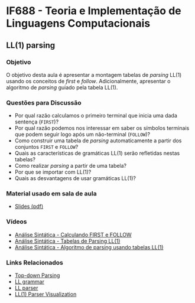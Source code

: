 # IF688 - Teoria e Implementação de Linguagens Computacionais

## LL(1) parsing

### Objetivo

O objetivo desta aula é apresentar a montagem tabelas de _parsing_ LL(1) usando os conceitos de _first_ e _follow_. Adicionalmente, apresentar o algoritmo de _parsing_ guiado pela tabela LL(1).

### Questões para Discussão

- Por qual razão calculamos o primeiro terminal que inicia uma dada sentença (`FIRST`)? 
- Por qual razão podemos nos interessar em saber os símbolos terminais que podem seguir logo após um não-terminal (`FOLLOW`)?
- Como construir uma tabela de _parsing_ automaticamente a partir dos conjuntos `FIRST` e `FOLLOW`?
- Quais as características de gramáticas LL(1) serão refletidas nestas tabelas?
- Como realizar _parsing_ a partir de uma tabela?
- Por que se importar com LL(1)?
- Quais as desvantagens de usar gramáticas LL(1)?


### Material usado em sala de aula

- [Slides (pdf)](https://drive.google.com/file/d/1GFzz7W8Jl9pG-0fhe-ypiaYtoftYoK0r/view?usp=sharing)

### Vídeos

- [Análise Sintática - Calculando FIRST e FOLLOW](https://www.youtube.com/watch?v=hIb0MNkv3sw&list=PLHoVp5NAbKJZanQ-2HnVc_REanYaSJ5bz&index=5)
- [Análise Sintática - Tabelas de Parsing LL(1)](https://www.youtube.com/watch?v=qohr0etEVEs&list=PLHoVp5NAbKJZanQ-2HnVc_REanYaSJ5bz&index=6)
- [Análise Sintática - Algoritmo de parsing usando tabelas LL(1)](https://www.youtube.com/watch?v=eTZu1nZKp_M&list=PLHoVp5NAbKJZanQ-2HnVc_REanYaSJ5bz&index=7)

### Links Relacionados

- [Top-down Parsing](https://en.wikipedia.org/wiki/Top-down_parsing)
- [LL grammar](https://en.wikipedia.org/wiki/LL_grammar)
- [LL parser](https://en.wikipedia.org/wiki/LL_parser)
- [LL(1) Parser Visualization](https://www.cs.princeton.edu/courses/archive/spring20/cos320/LL1/)